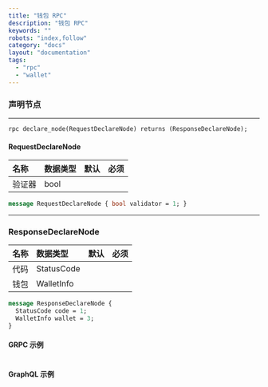 ```yaml
---
title: "钱包 RPC"
description: "钱包 RPC"
keywords: ""
robots: "index,follow"
category: "docs"
layout: "documentation"
tags:
  - "rpc"
  - "wallet"
---
```


### 声明节点

---

`rpc declare_node(RequestDeclareNode) returns (ResponseDeclareNode);`

#### RequestDeclareNode

| 名称   | 数据类型 | 默认 | 必须 |
| :----- | :------- | :--- | :--- |
| 验证器 | bool     |      |      |

```protobuf
message RequestDeclareNode { bool validator = 1; }
```

---

### ResponseDeclareNode

| 名称 | 数据类型   | 默认 | 必须 |
| :--- | :--------- | :--- | :--- |
| 代码 | StatusCode |      |      |
| 钱包 | WalletInfo |      |      |

```protobuf
message ResponseDeclareNode {
  StatusCode code = 1;
  WalletInfo wallet = 3;
}
```

#### GRPC 示例

```elixir

```

#### GraphQL 示例

<!--stackedit_data:
eyJoaXN0b3J5IjpbMTA2Mjk3NzY5OSwxMTc0OTk1Mjc1XX0=
-->
